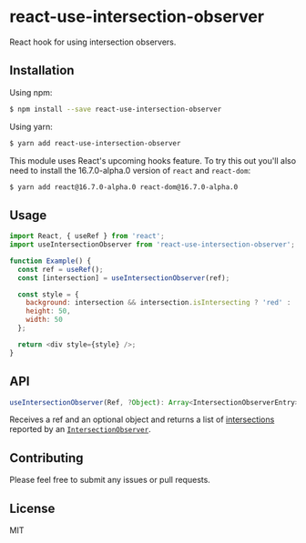 # react-use-intersection-observer

React hook for using intersection observers.

## Installation

Using npm:

```sh
$ npm install --save react-use-intersection-observer
```

Using yarn:

```sh
$ yarn add react-use-intersection-observer
```

This module uses React's upcoming hooks feature.
To try this out you'll also need to install the 16.7.0-alpha.0 version
of `react` and `react-dom`:

```sh
$ yarn add react@16.7.0-alpha.0 react-dom@16.7.0-alpha.0
```

## Usage

```js
import React, { useRef } from 'react';
import useIntersectionObserver from 'react-use-intersection-observer';

function Example() {
  const ref = useRef();
  const [intersection] = useIntersectionObserver(ref);

  const style = {
    background: intersection && intersection.isIntersecting ? 'red' : 'blue',
    height: 50,
    width: 50
  };

  return <div style={style} />;
}
```

## API

```js
useIntersectionObserver(Ref, ?Object): Array<IntersectionObserverEntry>
```

Receives a ref and an optional object and returns a list of
[intersections](https://developer.mozilla.org/en-US/docs/Web/API/IntersectionObserver/IntersectionObserver)
reported by an [`IntersectionObserver`](https://developer.mozilla.org/en-US/docs/Web/API/IntersectionObserver).

## Contributing

Please feel free to submit any issues or pull requests.

## License

MIT
